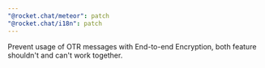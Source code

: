 ```yaml
---
"@rocket.chat/meteor": patch
"@rocket.chat/i18n": patch
---
```


Prevent usage of OTR messages with End-to-end Encryption, both feature shouldn't and can't work together.

